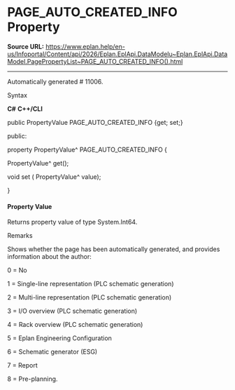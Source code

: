 # PAGE_AUTO_CREATED_INFO Property

**Source URL:** https://www.eplan.help/en-us/Infoportal/Content/api/2026/Eplan.EplApi.DataModelu~Eplan.EplApi.DataModel.PagePropertyList~PAGE_AUTO_CREATED_INFO().html

---

Automatically generated # 11006.

Syntax

**C#**
**C++/CLI**


public PropertyValue PAGE_AUTO_CREATED_INFO {get; set;}

public:

property PropertyValue^ PAGE_AUTO_CREATED_INFO {

   PropertyValue^ get();

   void set (    PropertyValue^ value);

}


#### Property Value

Returns property value of type System.Int64.

Remarks

Shows whether the page has been automatically generated, and provides information about the author:

0 = No

1 = Single-line representation (PLC schematic generation)

2 = Multi-line representation (PLC schematic generation)

3 = I/O overview (PLC schematic generation)

4 = Rack overview (PLC schematic generation)

5 = Eplan Engineering Configuration

6 = Schematic generator (ESG)

7 = Report

8 = Pre-planning.
